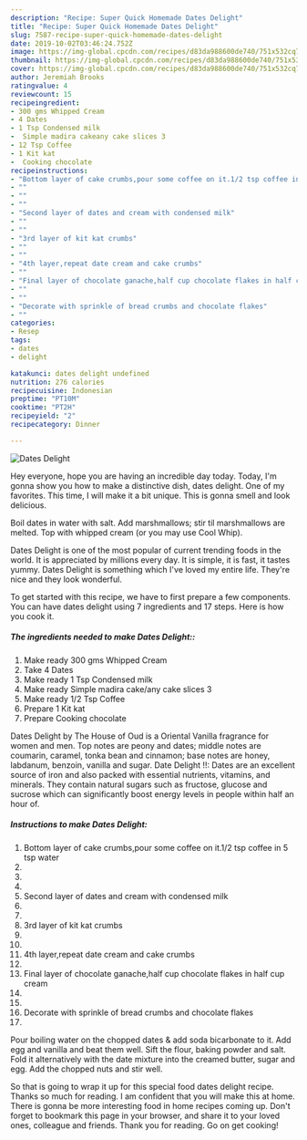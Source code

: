 ```yaml
---
description: "Recipe: Super Quick Homemade Dates Delight"
title: "Recipe: Super Quick Homemade Dates Delight"
slug: 7587-recipe-super-quick-homemade-dates-delight
date: 2019-10-02T03:46:24.752Z
image: https://img-global.cpcdn.com/recipes/d83da988600de740/751x532cq70/dates-delight-recipe-main-photo.jpg
thumbnail: https://img-global.cpcdn.com/recipes/d83da988600de740/751x532cq70/dates-delight-recipe-main-photo.jpg
cover: https://img-global.cpcdn.com/recipes/d83da988600de740/751x532cq70/dates-delight-recipe-main-photo.jpg
author: Jeremiah Brooks
ratingvalue: 4
reviewcount: 15
recipeingredient:
- 300 gms Whipped Cream
- 4 Dates
- 1 Tsp Condensed milk
-  Simple madira cakeany cake slices 3
- 12 Tsp Coffee
- 1 Kit kat
-  Cooking chocolate
recipeinstructions:
- "Bottom layer of cake crumbs,pour some coffee on it.1/2 tsp coffee in 5 tsp water"
- ""
- ""
- ""
- "Second layer of dates and cream with condensed milk"
- ""
- ""
- "3rd layer of kit kat crumbs"
- ""
- ""
- "4th layer,repeat date cream and cake crumbs"
- ""
- "Final layer of chocolate ganache,half cup chocolate flakes in half cup cream"
- ""
- ""
- "Decorate with sprinkle of bread crumbs and chocolate flakes"
- ""
categories:
- Resep
tags:
- dates
- delight

katakunci: dates delight undefined
nutrition: 276 calories
recipecuisine: Indonesian
preptime: "PT10M"
cooktime: "PT2H"
recipeyield: "2"
recipecategory: Dinner

---
```



![Dates Delight](https://img-global.cpcdn.com/recipes/d83da988600de740/751x532cq70/dates-delight-recipe-main-photo.jpg)

Hey everyone, hope you are having an incredible day today. Today, I'm gonna show you how to make a distinctive dish, dates delight. One of my favorites. This time, I will make it a bit unique. This is gonna smell and look delicious.

Boil dates in water with salt. Add marshmallows; stir til marshmallows are melted. Top with whipped cream (or you may use Cool Whip).

Dates Delight is one of the most popular of current trending foods in the world. It is appreciated by millions every day. It is simple, it is fast, it tastes yummy. Dates Delight is something which I've loved my entire life. They're nice and they look wonderful.


To get started with this recipe, we have to first prepare a few components. You can have dates delight using 7 ingredients and 17 steps. Here is how you cook it.

##### The ingredients needed to make Dates Delight::

1. Make ready 300 gms Whipped Cream
1. Take 4 Dates
1. Make ready 1 Tsp Condensed milk
1. Make ready  Simple madira cake/any cake slices 3
1. Make ready 1/2 Tsp Coffee
1. Prepare 1 Kit kat
1. Prepare  Cooking chocolate


Dates Delight by The House of Oud is a Oriental Vanilla fragrance for women and men. Top notes are peony and dates; middle notes are coumarin, caramel, tonka bean and cinnamon; base notes are honey, labdanum, benzoin, vanilla and sugar. Date Delight !!: Dates are an excellent source of iron and also packed with essential nutrients, vitamins, and minerals. They contain natural sugars such as fructose, glucose and sucrose which can significantly boost energy levels in people within half an hour of. 

##### Instructions to make Dates Delight:

1. Bottom layer of cake crumbs,pour some coffee on it.1/2 tsp coffee in 5 tsp water
1. 
1. 
1. 
1. Second layer of dates and cream with condensed milk
1. 
1. 
1. 3rd layer of kit kat crumbs
1. 
1. 
1. 4th layer,repeat date cream and cake crumbs
1. 
1. Final layer of chocolate ganache,half cup chocolate flakes in half cup cream
1. 
1. 
1. Decorate with sprinkle of bread crumbs and chocolate flakes
1. 


Pour boiling water on the chopped dates &amp; add soda bicarbonate to it. Add egg and vanilla and beat them well. Sift the flour, baking powder and salt. Fold it alternatively with the date mixture into the creamed butter, sugar and egg. Add the chopped nuts and stir well. 

So that is going to wrap it up for this special food dates delight recipe. Thanks so much for reading. I am confident that you will make this at home. There is gonna be more interesting food in home recipes coming up. Don't forget to bookmark this page in your browser, and share it to your loved ones, colleague and friends. Thank you for reading. Go on get cooking!
